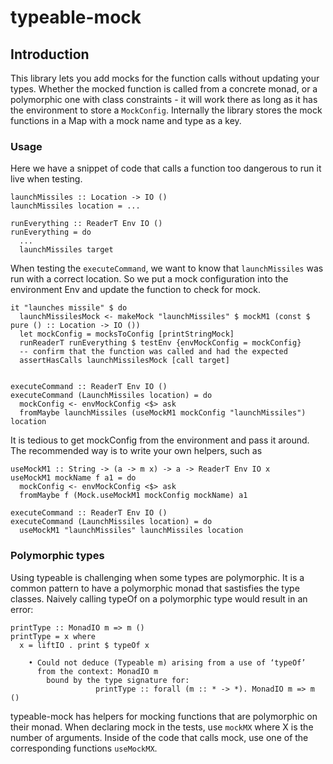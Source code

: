 # typeable-mock

## Introduction

This library lets you add mocks for the function calls without updating your types. Whether the mocked function is called from a concrete monad, or a polymorphic one with class constraints - it will work there as long as it has the environment to store a `MockConfig`. Internally the library stores the mock functions in a Map with a mock name and type as a key.

### Usage

Here we have a snippet of code that calls a function too dangerous to run it live when testing.

```
launchMissiles :: Location -> IO ()
launchMissiles location = ...

runEverything :: ReaderT Env IO ()
runEverything = do
  ...
  launchMissiles target
```

When testing the `executeCommand`, we want to know that `launchMissiles` was run with a correct location. So we put a mock configuration into the environment Env and update the function to check for mock.

```
it "launches missile" $ do
  launchMissilesMock <- makeMock "launchMissiles" $ mockM1 (const $ pure () :: Location -> IO ())
  let mockConfig = mocksToConfig [printStringMock]
  runReaderT runEverything $ testEnv {envMockConfig = mockConfig}
  -- confirm that the function was called and had the expected
  assertHasCalls launchMissilesMock [call target]


executeCommand :: ReaderT Env IO ()
executeCommand (LaunchMissiles location) = do
  mockConfig <- envMockConfig <$> ask
  fromMaybe launchMissiles (useMockM1 mockConfig "launchMissiles") location
```

It is tedious to get mockConfig from the environment and pass it around. The recommended way is to write your own helpers, such as

```
useMockM1 :: String -> (a -> m x) -> a -> ReaderT Env IO x
useMockM1 mockName f a1 = do
  mockConfig <- envMockConfig <$> ask
  fromMaybe f (Mock.useMockM1 mockConfig mockName) a1

executeCommand :: ReaderT Env IO ()
executeCommand (LaunchMissiles location) = do
  useMockM1 "launchMissiles" launchMissiles location
```

### Polymorphic types
Using typeable is challenging when some types are polymorphic. It is a common pattern to have a polymorphic monad that sastisfies the type classes.
Naively calling typeOf on a polymorphic type would result in an error:
```
printType :: MonadIO m => m ()
printType = x where
  x = liftIO . print $ typeOf x

    • Could not deduce (Typeable m) arising from a use of ‘typeOf’
      from the context: MonadIO m
        bound by the type signature for:
                   printType :: forall (m :: * -> *). MonadIO m => m ()
```

typeable-mock has helpers for mocking functions that are polymorphic on their monad. When declaring mock in the tests, use `mockMX` where X is the number of arguments. Inside of the code that calls mock, use one of the corresponding functions `useMockMX`.